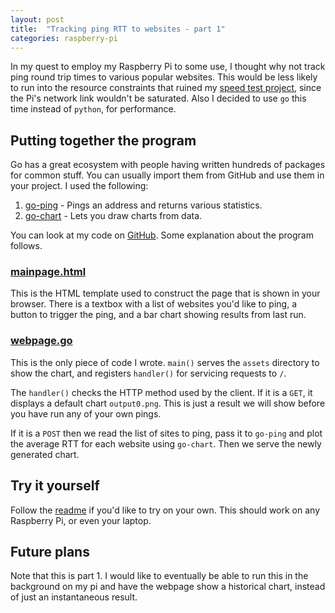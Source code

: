 ```yaml
---
layout: post
title:  "Tracking ping RTT to websites - part 1"
categories: raspberry-pi
---
```

In my quest to employ my Raspberry Pi to some use, I thought why not track ping round trip times to various popular websites. This would be less likely to run into the resource constraints that ruined my [speed test project](https://blog.perryizgr8.com/raspberry-pi/2020/09/20/monitoring-speed-rpi.html), since the Pi's network link wouldn't be saturated. Also I decided to use `go` this time instead of `python`, for performance.

## Putting together the program
Go has a great ecosystem with people having written hundreds of packages for common stuff. You can usually import them from GitHub and use them in your project. I used the following:
1. [go-ping](https://github.com/go-ping/ping) - Pings an address and returns various statistics.
2. [go-chart](https://github.com/wcharczuk/go-chart/) - Lets you draw charts from data.

You can look at my code on [GitHub](https://github.com/perryizgr8/pinger). Some explanation about the program follows.

### [mainpage.html](https://github.com/perryizgr8/pinger/blob/master/mainpage.html)
This is the HTML template used to construct the page that is shown in your browser. There is a textbox with a list of websites you'd like to ping, a button to trigger the ping, and a bar chart showing results from last run.

### [webpage.go](https://github.com/perryizgr8/pinger/blob/master/webpage.go)
This is the only piece of code I wrote. `main()` serves the `assets` directory to show the chart, and registers `handler()` for servicing requests to `/`. 

The `handler()` checks the HTTP method used by the client. If it is a `GET`, it displays a default chart `output0.png`. This is just a result we will show before you have run any of your own pings. 

If it is a `POST` then we read the list of sites to ping, pass it to `go-ping` and plot the average RTT for each website using `go-chart`. Then we serve the newly generated chart.

## Try it yourself
Follow the [readme](https://github.com/perryizgr8/pinger/blob/master/README.md) if you'd like to try on your own. This should work on any Raspberry Pi, or even your laptop.

## Future plans
Note that this is part 1. I would like to eventually be able to run this in the background on my pi and have the webpage show a historical chart, instead of just an instantaneous result.